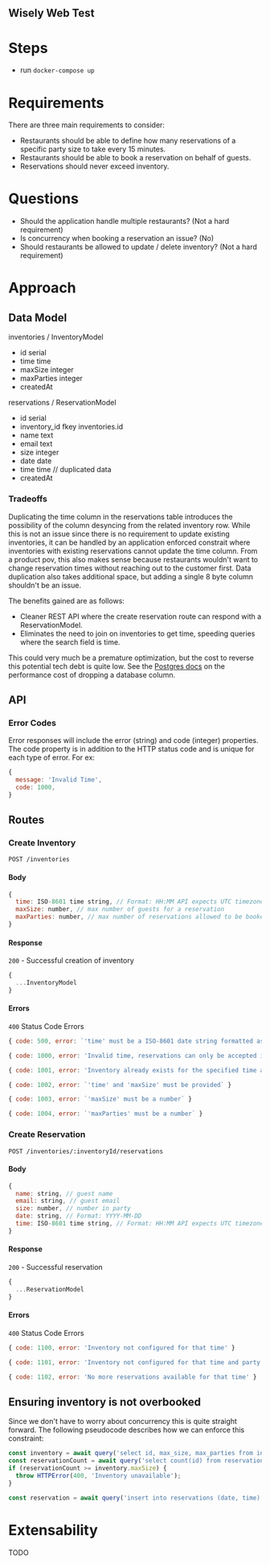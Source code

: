 ## Wisely Web Test

# Steps

- run `docker-compose up`

# Requirements
There are three main requirements to consider:
- Restaurants should be able to define how many reservations of a specific party size to take every 15 minutes.
- Restaurants should be able to book a reservation on behalf of guests.
- Reservations should never exceed inventory.

# Questions
- Should the application handle multiple restaurants? (Not a hard requirement)
- Is concurrency when booking a reservation an issue? (No)
- Should restaurants be allowed to update / delete inventory? (Not a hard requirement)

# Approach
## Data Model
inventories / InventoryModel
- id serial
- time time
- maxSize integer
- maxParties integer
- createdAt

reservations / ReservationModel
- id serial
- inventory_id fkey inventories.id
- name text
- email text
- size integer
- date date
- time time // duplicated data
- createdAt

### Tradeoffs
Duplicating the time column in the reservations table introduces the possibility of the column desyncing from the related inventory row. While this is not an issue since there is no requirement to update existing inventories, it can be handled by an application enforced constrait where inventories with existing reservations cannot update the time column. From a product pov, this also makes sense because restaurants wouldn't want to change reservation times without reaching out to the customer first. Data duplication also takes additional space, but adding a single 8 byte column shouldn't be an issue.

The benefits gained are as follows:
- Cleaner REST API where the create reservation route can respond with a ReservationModel.
- Eliminates the need to join on inventories to get time, speeding queries where the search field is time.

This could very much be a premature optimization, but the cost to reverse this potential tech debt is quite low. See the [Postgres docs](https://www.postgresql.org/docs/current/sql-altertable.html#SQL-ALTERTABLE-NOTES) on the performance cost of dropping a database column.

## API
### Error Codes
Error responses will include the error (string) and code (integer) properties. The code property is in addition to the HTTP status code and is unique for each type of error. For ex:
```js
{
  message: 'Invalid Time',
  code: 1000,
}
```

## Routes
### Create Inventory
`POST /inventories`

#### Body
```js
{
  time: ISO-8601 time string, // Format: HH:MM API expects UTC timezone
  maxSize: number, // max number of guests for a reservation
  maxParties: number, // max number of reservations allowed to be booked during this timeslot and party size
}
```

#### Response
`200` - Successful creation of inventory
```js
{
  ...InventoryModel
}

```

#### Errors
`400` Status Code Errors


```js
{ code: 500, error: `'time' must be a ISO-8601 date string formatted as HH:MM` }
```

```js
{ code: 1000, error: 'Invalid time, reservations can only be accepted in 15 minute intervals' }
```

```js
{ code: 1001, error: 'Inventory already exists for the specified time and party size' }
```

```js
{ code: 1002, error: `'time' and 'maxSize' must be provided` }
```

```js
{ code: 1003, error: `'maxSize' must be a number` }
```

```js
{ code: 1004, error: `'maxParties' must be a number` }
```

### Create Reservation
`POST /inventories/:inventoryId/reservations`

#### Body
```js
{
  name: string, // guest name
  email: string, // guest email
  size: number, // number in party
  date: string, // Format: YYYY-MM-DD
  time: ISO-8601 time string, // Format: HH:MM API expects UTC timezone
}
```

#### Response
`200` - Successful reservation
```js
{
  ...ReservationModel
}
```

#### Errors
`400` Status Code Errors

```js
{ code: 1100, error: 'Inventory not configured for that time' }
```

```js
{ code: 1101, error: 'Inventory not configured for that time and party size' }
```

```js
{ code: 1102, error: 'No more reservations available for that time' }
```

## Ensuring inventory is not overbooked
Since we don't have to worry about concurrency this is quite straight forward. The following pseudocode describes how we can enforce this constraint:

```js
const inventory = await query('select id, max_size, max_parties from inventories where size <= max_size and time = time;');
const reservationCount = await query('select count(id) from reservations where date = date and time = time;');
if (reservationCount >= inventory.maxSize) {
  throw HTTPError(400, 'Inventory unavailable');
}

const reservation = await query('insert into reservations (date, time) values (date, time)');
```

# Extensability
TODO
